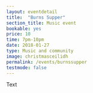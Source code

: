 ```yaml
---
layout: eventdetail
title:  "Burns Supper"
section_title: Music event
bookable: yes
price: 10
time: 7pm-10pm
date: 2018-01-27
type: Music and community
image: christmasceilidh
permalink: /events/burnssupper
testmode: false
---
```


Text
